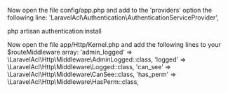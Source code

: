 Now open the file config/app.php and add to the 'providers' option the following line: 'LaravelAcl\Authentication\AuthenticationServiceProvider',

php artisan authentication:install

Now open the file app/Http/Kernel.php and add the following lines to your $routeMiddleware array: 'admin_logged' => \LaravelAcl\Http\Middleware\AdminLogged::class, 'logged' => \LaravelAcl\Http\Middleware\Logged::class, 'can_see' => \LaravelAcl\Http\Middleware\CanSee::class, 'has_perm' => \LaravelAcl\Http\Middleware\HasPerm::class,
